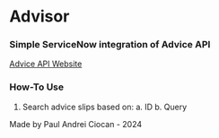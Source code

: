 # Advisor

### Simple ServiceNow integration of Advice API

[Advice API Website](https://api.adviceslip.com/)

### How-To Use
1. Search advice slips based on:
   a. ID
   b. Query

Made by Paul Andrei Ciocan - 2024
